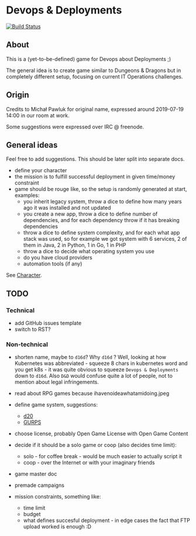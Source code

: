 # Devops & Deployments

[![Build Status](https://travis-ci.org/nvtkaszpir/devops-and-deployments.svg?branch=master)](https://travis-ci.org/nvtkaszpir/devops-and-deployments)

## About

This is a (yet-to-be-defined) game for Devops about Deployments ;)

The general idea is to create game similar to Dungeons & Dragons but
in completely different setup, focusing on current IT Operations challenges.

## Origin

Credits to Michał Pawluk for original name, expressed around
2019-07-19 14:00 in our room at work.

Some suggestions were expressed over IRC @ freenode.

## General ideas

Feel free to add suggestions. This should be later split into separate docs.

- define your character
- the mission is to fulfill successful deployment in given time/money constraint
- game should be rouge like, so the setup is randomly generated at start,
  examples:
  - you inherit legacy system, throw a dice to define how many years ago it
    was installed and not updated
  - you create a new app, throw a dice to define number of dependencies,
    and for each dependency throw if it has breaking dependencies
  - throw a dice to define system complexity, and for each what app stack
    was used, so for example we got system with 6 services, 2 of them in
    Java, 2 in Python, 1 in Go, 1 in PHP
  - throw a dice to decide what operating system you use
  - do you have cloud providers
  - automation tools (if any)

See [Character](Character.md).

## TODO

### Technical

- add GitHub issues template
- switch to RST?

### Non-technical

- shorten name, maybe to `d16d`?
  Why `d16d` ? Well, looking at how Kubernetes was abbreviated -
  squeeze 8 chars in kubernetes word and you get k8s - it was quite
  obvious to squeeze `Devops & Deployments` down to `d16d`.
  Also `D&D`  would confuse quite a lot of people, not to mention about legal infringements.

- read about RPG games because ihavenoideawhatamidoing.jpeg
- define game system, suggestions:
  - [d20](https://en.wikipedia.org/wiki/D20_System)
  - [GURPS](https://en.wikipedia.org/wiki/GURPS)
- choose license, probably Open Game License with Open Game Content
- decide if it should be a solo game or coop (also decides time limit):
  - solo - for coffee break - would be much easier to actually script it
  - coop - over the Internet or with your imaginary friends
- game master doc
- premade campaigns
- mission constraints, something like:
  - time limit
  - budget
  - what defines succesful deployment - in edge cases the fact that FTP
    upload worked is enough :D
